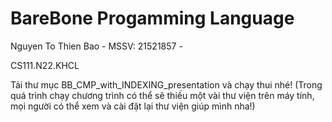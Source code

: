 # BareBone Progamming Language 

Nguyen To Thien Bao 
    - MSSV: 21521857 - 

CS111.N22.KHCL

Tải thư mục BB_CMP_with_INDEXING_presentation và chạy thui nhé!
(Trong quá trình chạy chương trình có thể sẽ thiếu một vài thư viện trên máy tính, mọi người có thể xem và cài đặt lại thư viện giúp mình nha!)
